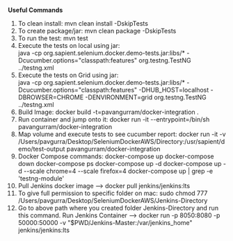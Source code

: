 **Useful Commands**

1. To clean install: mvn clean install -DskipTests
2. To create package/jar: mvn clean package -DskipTests
3. To run the test: mvn test
4. Execute the tests on local using jar:   
   java -cp org.sapient.selenium.docker.demo-tests.jar:libs/* -Dcucumber.options="classpath:features" org.testng.TestNG ../testng.xml
5. Execute the tests on Grid using jar:   
   java -cp org.sapient.selenium.docker.demo-tests.jar:libs/* -Dcucumber.options="classpath:features" -DHUB_HOST=localhost -DBROWSER=CHROME -DENVIRONMENT=grid org.testng.TestNG ../testng.xml
6. Build Image: docker build -t=pavangurram/docker-integration .
7. Run container and jump onto it: docker run -it --entrypoint=/bin/sh pavangurram/docker-integration
8. Map volume and execute tests to see cucumber report: docker run -it -v /Users/pavgurra/Desktop/SeleniumDockerAWS/Directory:/usr/sapient/demo/test-output pavangurram/docker-integration
9. Docker Compose commands:
    docker-compose up
    docker-compose down
    docker-compose ps
    docker-compose up -d
    docker-compose up -d --scale chrome=4 --scale firefox=4
    docker-compose up | grep -e 'testng-module'
10. Pull Jenkins docker image --> docker pull jenkins/jenkins:lts
11. To give full permission to specific folder on mac: 
	sudo chmod 777 /Users/pavgurra/Desktop/SeleniumDockerAWS/Jenkins-Directory
12. Go to above path where you created folder Jenkins-Directory and run this command. Run Jenkins Container --> 
    docker run -p 8050:8080 -p 50000:50000 -v "$PWD/Jenkins-Master:/var/jenkins_home" jenkins/jenkins:lts

    
    